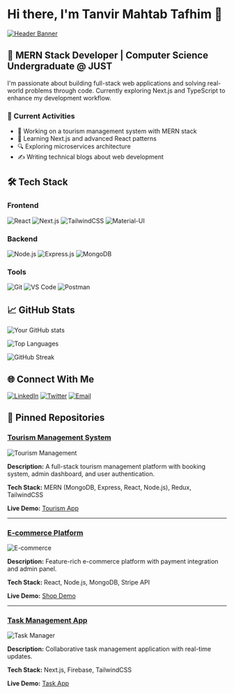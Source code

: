 # Hi there, I'm Tanvir Mahtab Tafhim 👋

[![Header Banner](https://github.com/TaFhiM12/TaFhiM12/blob/main/assets/github-header-image.png?raw=true)](https://your-portfolio-link.com)

## 💼 MERN Stack Developer | Computer Science Undergraduate @ JUST

I'm passionate about building full-stack web applications and solving real-world problems through code. Currently exploring Next.js and TypeScript to enhance my development workflow.

### 🔭 Current Activities
- 🚀 Working on a tourism management system with MERN stack
- 🌱 Learning Next.js and advanced React patterns
- 🔍 Exploring microservices architecture
- ✍️ Writing technical blogs about web development

## 🛠 Tech Stack

### Frontend
![React](https://img.shields.io/badge/React-20232A?style=for-the-badge&logo=react&logoColor=61DAFB)
![Next.js](https://img.shields.io/badge/Next.js-000000?style=for-the-badge&logo=next.js&logoColor=white)
![TailwindCSS](https://img.shields.io/badge/Tailwind_CSS-38B2AC?style=for-the-badge&logo=tailwind-css&logoColor=white)
![Material-UI](https://img.shields.io/badge/Material--UI-0081CB?style=for-the-badge&logo=material-ui&logoColor=white)

### Backend
![Node.js](https://img.shields.io/badge/Node.js-43853D?style=for-the-badge&logo=node.js&logoColor=white)
![Express.js](https://img.shields.io/badge/Express.js-404D59?style=for-the-badge)
![MongoDB](https://img.shields.io/badge/MongoDB-4EA94B?style=for-the-badge&logo=mongodb&logoColor=white)

### Tools
![Git](https://img.shields.io/badge/Git-F05032?style=for-the-badge&logo=git&logoColor=white)
![VS Code](https://img.shields.io/badge/VS_Code-007ACC?style=for-the-badge&logo=visual-studio-code&logoColor=white)
![Postman](https://img.shields.io/badge/Postman-FF6C37?style=for-the-badge&logo=postman&logoColor=white)

## 📈 GitHub Stats

![Your GitHub stats](https://github-readme-stats.vercel.app/api?username=TaFhiM12&show_icons=true&theme=radical)

![Top Languages](https://github-readme-stats.vercel.app/api/top-langs/?username=TaFhiM12&layout=compact&theme=radical)

![GitHub Streak](https://streak-stats.demolab.com/?user=TaFhiM12&theme=radical)

## 🌐 Connect With Me

[![LinkedIn](https://img.shields.io/badge/LinkedIn-0077B5?style=for-the-badge&logo=linkedin&logoColor=white)](https://www.linkedin.com/in/tanvir-mahtab-tafhim-78161b285/)
[![Twitter](https://img.shields.io/badge/Twitter-1DA1F2?style=for-the-badge&logo=twitter&logoColor=white)](https://twitter.com/yourhandle)
[![Email](https://img.shields.io/badge/Email-D14836?style=for-the-badge&logo=gmail&logoColor=white)](mailto:your.email@example.com)

## 📌 Pinned Repositories

### [Tourism Management System](https://github.com/TaFhiM12/tourism-management)
![Tourism Management](https://github-readme-stats.vercel.app/api/pin/?username=TaFhiM12&repo=tourism-management&theme=radical)

**Description:** A full-stack tourism management platform with booking system, admin dashboard, and user authentication.

**Tech Stack:** MERN (MongoDB, Express, React, Node.js), Redux, TailwindCSS

**Live Demo:** [Tourism App](https://tourism-app-demo.netlify.app)

---

### [E-commerce Platform](https://github.com/TaFhiM12/e-commerce-platform)
![E-commerce](https://github-readme-stats.vercel.app/api/pin/?username=TaFhiM12&repo=e-commerce-platform&theme=radical)

**Description:** Feature-rich e-commerce platform with payment integration and admin panel.

**Tech Stack:** React, Node.js, MongoDB, Stripe API

**Live Demo:** [Shop Demo](https://ecommerce-demo-app.vercel.app)

---

### [Task Management App](https://github.com/TaFhiM12/task-manager)
![Task Manager](https://github-readme-stats.vercel.app/api/pin/?username=TaFhiM12&repo=task-manager&theme=radical)

**Description:** Collaborative task management application with real-time updates.

**Tech Stack:** Next.js, Firebase, TailwindCSS

**Live Demo:** [Task App](https://task-manager-app.vercel.app)
